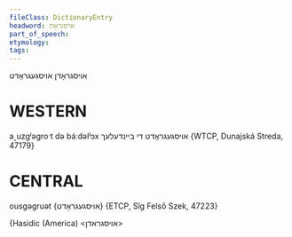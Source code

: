 ```yaml
---
fileClass: DictionaryEntry
headword: אויסגראָדן
part_of_speech: 
etymology: 
tags: 
---
```

אויסגראָדן
אויסגעגראָדט

WESTERN
========

a˰uzgʲəgroˑt də báːdəlʲɔx אויסגעגראָדט די ביינדעלעך {WTCP, Dunajská Streda, 47179}

CENTRAL
========

ousgəgruət {אויסגעגראָדט} {ETCP, Sîg Felső Szek, 47223}

{Hasidic (America)
<אויסגראדן>